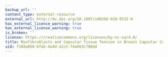 ```yaml
---
backup_url: ''
content_type: external-resource
external_url: http://dx.doi.org/10.1007/s00266-010-9532-8
has_external_licence_warning: true
has_external_license_warning: true
is_broken: ''
license: https://creativecommons.org/licenses/by-nc-sa/4.0/
title: Myofibroblasts and Capsular Tissue Tension in Breast Capsular Contracture
uid: f184a868-bfab-4e4d-a2c5-f4a663c788dd
---
```

